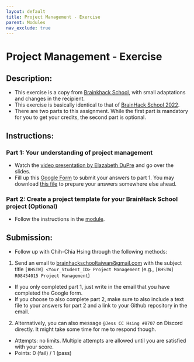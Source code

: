 ```yaml
---
layout: default
title: Project Management - Exercise
parent: Modules
nav_exclude: true
---
```


# Project Management - Exercise

## Description:

- This exercise is a copy from [Brainkhack School](https://school.brainhackmtl.org/modules/project_management/), with small adaptations and changes in the recipient.
- This exercise is basically identical to that of [BrainHack School 2022](https://school.brainhackmtl.org/modules/project_management/).
- There are two parts to this assignment. While the first part is mandatory for you to get your credits, the second part is optional.

## Instructions:
### Part 1: Your understanding of project management
- Watch the [video presentation by Elazabeth DuPre](https://www.youtube.com/watch?v=aBMc8bgSK6o) and go over the slides.
- Fill up this [Google Form](https://forms.gle/umip1TtDfvXnx1qn8) to submit your answers to part 1. You may download [this file](https://drive.google.com/file/d/1sOAB81thB5e5Y2vfCPwcfgnX3L6lpcju/view?usp=share_link) to prepare your answers somewhere else ahead.

### Part 2: Create a project template for your BrainHack School project (Optional)
- Follow the instructions in the [module](https://school.brainhackmtl.org/modules/project_management/).

## Submission:
- Follow up with Chih-Chia Hsing through the following methods:
 1. Send an email to brainhackschooltaiwan@gmail.com with the subject title `[BHSTW] <Your_Student_ID> Project Management` (e.g., `[BHSTW] R08454015 Project Management`)
   - If you only completed part 1, just write in the email that you have completed the Google form.
   - If you choose to also complete part 2, make sure to also include a text file to your answers for part 2 and a link to your Github repository in the email.
 2. Alternatively, you can also message `@Jess CC Hsing #8707` on Discord directly. It might take some time for me to respond though.
- Attempts: no limits. Multiple attempts are allowed until you are satisfied with your score.
- Points: 0 (fail) / 1 (pass)
